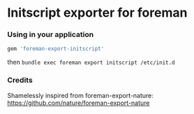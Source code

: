# Initscript exporter for foreman

### Using in your application

```ruby
gem 'foreman-export-initscript'
```

then `bundle exec foreman export initscript /etc/init.d`

### Credits

Shamelessly inspired from foreman-export-nature: https://github.com/nature/foreman-export-nature
